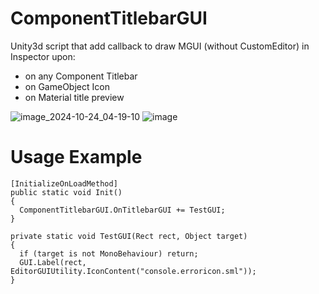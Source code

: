 # ComponentTitlebarGUI
Unity3d script that add callback to draw MGUI (without CustomEditor) in Inspector upon:
- on any Component Titlebar
- on GameObject Icon
- on Material title preview



![image_2024-10-24_04-19-10](https://github.com/user-attachments/assets/76c0ca0e-75ea-40b6-bb56-6c5729a23b0b)
![image](https://github.com/user-attachments/assets/301a6d27-8bc5-4b67-8790-37d1046eeeac)

# Usage Example
```
[InitializeOnLoadMethod]
public static void Init()
{
  ComponentTitlebarGUI.OnTitlebarGUI += TestGUI;
}

private static void TestGUI(Rect rect, Object target)
{
  if (target is not MonoBehaviour) return;  
  GUI.Label(rect, EditorGUIUtility.IconContent("console.erroricon.sml"));
}
```
